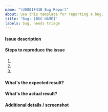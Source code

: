 ```yaml
---
name: "\U0001F41B Bug Report"
about: Use this template for reporting a bug.
title: "Bug: [BUG NAME]"
labels: bug, needs triage
---
```


#### Issue description

#### Steps to reproduce the issue

1.
2.
3.

#### What's the expected result?

#### What's the actual result?

#### Additional details / screenshot
